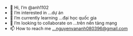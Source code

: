 - 👋 Hi, I’m @anh1102
- 👀 I’m interested in ...dự án
- 🌱 I’m currently learning ...đại học quốc gia
- 💞️ I’m looking to collaborate on ...trên nền tảng mạng
- 📫 How to reach me ...nguyenvananh080396@gmail.com

<!---
anh1102/anh1102 is a ✨ special ✨ repository because its `README.md` (this file) appears on your GitHub profile.
You can click the Preview link to take a look at your changes.
--->
